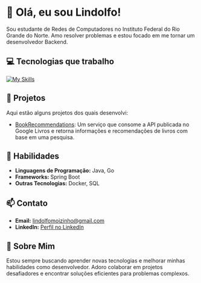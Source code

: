 # 👋 Olá, eu sou Lindolfo!

Sou estudante de Redes de Computadores no Instituto Federal do Rio Grande do Norte. Amo resolver problemas e estou focado em me tornar um desenvolvedor Backend.

## 💻 Tecnologias que trabalho
[![My Skills](https://skillicons.dev/icons?i=java,spring,maven,mysql,postgres,mongodb,docker,aws,go&theme=light)](https://skillicons.dev)

## 🚀 Projetos

Aqui estão alguns projetos dos quais desenvolvi:

- [BookRecommendations](https://github.com/libdolf/BookRecommendation): Um serviço que consome a API publicada no Google Livros e retorna informações e recomendações de livros com base em uma pesquisa.

## 🌟 Habilidades

- **Linguagens de Programação:** Java, Go
- **Frameworks:** Spring Boot
- **Outras Tecnologias:** Docker, SQL

## 📫 Contato

- **Email:** lindolfomoizinho@gmail.com
- **LinkedIn:** [Perfil no LinkedIn](https://www.linkedin.com/in/lindolfomoizinho1/)

## 🎯 Sobre Mim

Estou sempre buscando aprender novas tecnologias e melhorar minhas habilidades como desenvolvedor. Adoro colaborar em projetos desafiadores e encontrar soluções eficientes para problemas complexos.


